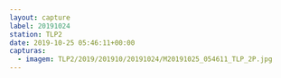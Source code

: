 ```yaml
---
layout: capture
label: 20191024
station: TLP2
date: 2019-10-25 05:46:11+00:00
capturas:
  - imagem: TLP2/2019/201910/20191024/M20191025_054611_TLP_2P.jpg
---
```

